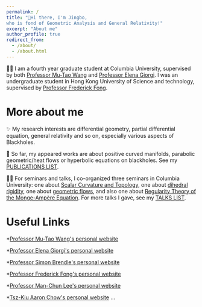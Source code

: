 ```yaml
---
permalink: /
title: "👋Hi there, I'm Jingbo, 
who is fond of Geometric Analysis and General Relativity!"
excerpt: "About me" 
author_profile: true
redirect_from: 
  - /about/
  - /about.html
---
```


🧑‍🎓 I am a fourth year graduate student at Columbia University, supervised by both [Professor Mu-Tao Wang](http://www.math.columbia.edu/~mtwang/) and [Professor Elena Giorgi](http://www.math.columbia.edu/~egiorgi/). I was an undergraduate student in Hong Kong University of Science and technology, supervised by [Professor Frederick Fong](https://frederickfong.me).


More about me
======

✨ My research interests are differential geometry, partial differential equation, general relativity and so on, especially various aspects of Blackholes.

📃 So far, my appeared works are about positive curved manifolds, parabolic geometric/heat flows or hyperbolic equations on blackholes. See my [PUBLICATIONS LIST](https://jingbowanmath.github.io/publications/).

🧑‍🏫 For seminars and talks, I co-organized three seminars in Columbia University: one about [Scalar Curvature and Topology](https://math.columbia.edu/~axu/seminars/scalar-curvature-seminar-post/), one about [dihedral rigidity](http://math.columbia.edu/~ypharry/seminar/dihedral-rigidity.html), one about [geometric flows](http://math.columbia.edu/~ypharry/seminar/mcf), and also one about [Regularity Theory of the Monge-Ampère Equation](https://www.math.columbia.edu/~ypharry/seminar/ma). For more talks I gave, see my [TALKS LIST](https://jingbowanmath.github.io/talks/).


Useful Links
======
*[Professor Mu-Tao Wang's personal website](http://www.math.columbia.edu/~mtwang/)

*[Professor Elena Giorgi's personal website](http://www.math.columbia.edu/~egiorgi/)

*[Professor Simon Brendle's personal website](http://www.columbia.edu/~sab2280/main.html)

*[Professor Frederick Fong's personal website](https://frederickfong.me)

*[Professor Man-Chun Lee's personal website](https://sites.google.com/view/mcleemath/home?pli=1&authuser=1)

*[Tsz-Kiu Aaron Chow's personal website](https://math.columbia.edu/~achow/)
...
